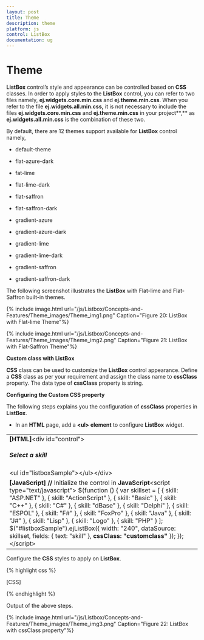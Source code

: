 ```yaml
---
layout: post
title: Theme
description: theme
platform: js
control: ListBox
documentation: ug
---
```


# Theme

**ListBox** control’s style and appearance can be controlled based on **CSS** classes. In order to apply styles to the **ListBox** control, you can refer to two files namely, **ej.widgets.core.min.css** and **ej.theme.min.css**. When you refer to the file **ej.widgets.all.min.css,** it is not necessary to include the files **ej.widgets.core.min.css** and **ej.theme.min.css** in your project**,** as **ej.widgets.all.min.css** is the combination of these two. 

By default, there are 12 themes support available for **ListBox** control namely,

* default-theme

* flat-azure-dark

* fat-lime

* flat-lime-dark

* flat-saffron

* flat-saffron-dark

* gradient-azure

* gradient-azure-dark

* gradient-lime

* gradient-lime-dark

* gradient-saffron

* gradient-saffron-dark

The following screenshot illustrates the **ListBox** with Flat-lime and Flat-Saffron built-in themes.

{% include image.html url="/js/Listbox/Concepts-and-Features/Theme_images/Theme_img1.png" Caption="Figure 20: ListBox with Flat-lime Theme"%}

{% include image.html url="/js/Listbox/Concepts-and-Features/Theme_images/Theme_img2.png" Caption="Figure 21: ListBox with Flat-Saffron Theme"%}

**Custom class with ListBox** 

**CSS** class can be used to customize the **ListBox** control appearance. Define a **CSS** class as per your requirement and assign the class name to **cssClass** property. The data type of **cssClass** property is string. 

**Configuring the Custom CSS property**

The following steps explains you the configuration of **cssClass** properties in **ListBox**.

* In an **HTML** page, add a **&lt;ul&gt; element** to configure **ListBox** widget.


<table>
<tr>
<td>
<b>[HTML]</b>&lt;div id="control"&gt;    <h5 class="ctrllabel">Select a skill</h5>    &lt;ul id="listboxSample"&gt;&lt;/ul&gt;&lt;/div&gt;</td></tr>
<tr>
<td>
<b>[JavaScript]  </b><b>// </b>Initialize the control in <b>JavaScript</b>&lt;script type="text/javascript"&gt;    $(function () {        var skillset = [        { skill: "ASP.NET" }, { skill: "ActionScript" }, { skill: "Basic" },        { skill: "C++" }, { skill: "C#" }, { skill: "dBase" }, { skill: "Delphi" },        { skill: "ESPOL" }, { skill: "F#" }, { skill: "FoxPro" }, { skill: "Java" },        { skill: "J#" }, { skill: "Lisp" }, { skill: "Logo" }, { skill: "PHP" }        ];        $("#listboxSample").ejListBox({            width: "240", dataSource: skillset,            fields: { text: "skill" }, <b>cssClass: "customclass"</b>        });    });&lt;/script&gt;</td></tr>
</table>


Configure the **CSS** styles to apply on **ListBox**.



{% highlight css %}

[CSS]  
<style>
    .customclass {
        background-color: #FFFFCC;
        font-weight: bold;
        font-family: sans-serif;
    }
</style>


{% endhighlight %}



Output of the above steps.


{% include image.html url="/js/Listbox/Concepts-and-Features/Theme_images/Theme_img3.png" Caption="Figure 22: ListBox with cssClass property"%}

